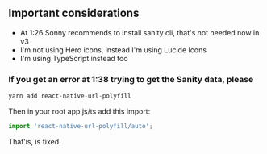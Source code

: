 ## Important considerations

* At 1:26 Sonny recommends to install sanity cli, that's not needed now in v3
* I'm not using Hero icons, instead I'm using Lucide Icons
* I'm using TypeScript instead too


### If you get an error at 1:38 trying to get the Sanity data, please

```javascript
yarn add react-native-url-polyfill

```
Then in your root app.js/ts add this import:

```javascript
import 'react-native-url-polyfill/auto';

```
That'is, is fixed.


